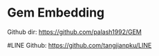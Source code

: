 
# Gem Embedding
Github dir: https://github.com/palash1992/GEM

#LINE
Github: https://github.com/tangjianpku/LINE

